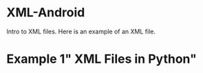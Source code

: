 # XML-Android
Intro to XML files.
Here is an example of an XML file.
# Example 1" XML Files in Python"